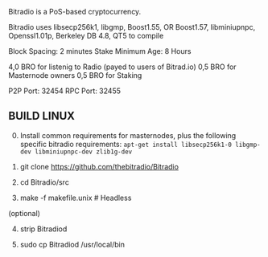 
Bitradio is a PoS-based cryptocurrency.

Bitradio uses libsecp256k1, libgmp, Boost1.55, OR Boost1.57, libminiupnpc, Openssl1.01p, Berkeley DB 4.8, QT5 to compile

Block Spacing: 2 minutes
Stake Minimum Age: 8 Hours

4,0 BRO for listenig to Radio (payed to users of Bitrad.io)
0,5 BRO for Masternode owners
0,5 BRO for Staking

P2P Port: 32454
RPC Port: 32455


BUILD LINUX
-----------
0) Install common requirements for masternodes, plus the following specific bitradio requirements:
`apt-get install libsecp256k1-0 libgmp-dev libminiupnpc-dev zlib1g-dev`

1) git clone https://github.com/thebitradio/Bitradio

2) cd Bitradio/src

3) make -f makefile.unix            # Headless

(optional)

4) strip Bitradiod

5) sudo cp Bitradiod /usr/local/bin

